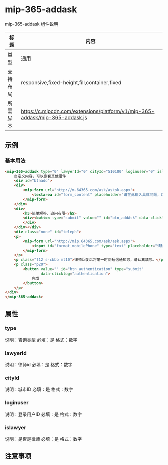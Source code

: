 # mip-365-addask

mip-365-addask 组件说明

标题|内容
----|----
类型|通用
支持布局|responsive,fixed-height,fill,container,fixed
所需脚本|https://c.mipcdn.com/extensions/platform/v1/mip-365-addask/mip-365-addask.js

## 示例

### 基本用法
```html
<mip-365-addask type="0" lawyerId="0" cityId="510100" loginuser="0" islawyer="1">
    自定义内容，可以嵌套其他组件
	<div id="btnadd">
	<div>
		<mip-form url="http://m.64365.com/ask/askok.aspx">
			<textarea id="form_content" placeholder="请在此输入具体问题，以便律师回复更精准...">附加到三方吗，第三方吗，撒旦法撒旦法马发达发范德萨发 </textarea>
		</mip-form>
	</div>
	<div>
		<h5>简单解答，追问有限</h5>
		<div><button type="submit" value="" id="btn_addAsk" data-clicklog="addAsk" data-type="0">发布咨询</button>
		</div>
	</div></div>
	<div class="none" id="teleph">
    <p>
        <mip-form url="http://mip.64365.com/ask/ask.aspx">
            <input id="format_mobilePhone" type="text" placeholder="请输入手机号"/>
        </mip-form>
    </p>
    <p class="f12 s-cbbb mt10">律师回复后将第一时间短信通知您，请认真填写。</p>
    <p class="p20">
        <button value="" id="btn_authentication" type="submit"
                data-clicklog="authentication">
            完成
        </button>
    </p>
</div>
</mip-365-addask>
```

## 属性

### type

说明：咨询类型
必填：是
格式：数字

### lawyerId

说明：律师id
必填：是
格式：数字

### cityId

说明：城市ID
必填：是
格式：数字

### loginuser
说明：登录用户ID
必填：是
格式：数字

### islawyer
说明：是否是律师
必填：是
格式：数字

## 注意事项

